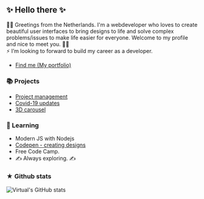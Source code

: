 ## ✨ Hello there ✨
🖖🏻  Greetings from the Netherlands. I'm a webdeveloper who loves to create beautiful user interfaces to bring designs to life and solve complex problems/issues to       make life easier for everyone. Welcome to my profile and nice to meet you. 🖖🏻 
<br />
 ⚡ I’m looking to forward to build my career as a developer.
- [Find me (My portfolio)](https://my-react-portfolio.netlify.app/)

### 📚 Projects
- [Project management](https://track-your-project.netlify.app/)
- [Covid-19 updates](https://track-your-project.netlify.app/)
- [3D carousel](https://html-image-carousel.netlify.app/)

### 🌈  Learning
- Modern JS with Nodejs
- [Codepen - creating designs](https://codepen.io/SubashAnimations)
- Free Code Camp.
- ✍️ Always exploring. ✍️

### ★ Github stats
![Virtual's GitHub stats](https://github-readme-stats.vercel.app/api?username=SubashPradhan&show_icons=true&hide_border=true&count_private=true&include_all_commits=true&theme=radical)

<!--
**SubashPradhan/subashPradhan** is a ✨ _special_ ✨ repository because its `README.md` (this file) appears on your GitHub profile.

Here are some ideas to get you started:

- 🔭 I’m currently working on ...
- 🌱 I’m currently learning ...
- 👯 I’m looking to collaborate on ...
- 🤔 I’m looking for help with ...
- 💬 Ask me about ...
- 📫 How to reach me: ...
- 😄 Pronouns: ...
- ⚡ Fun fact: ...
-->
